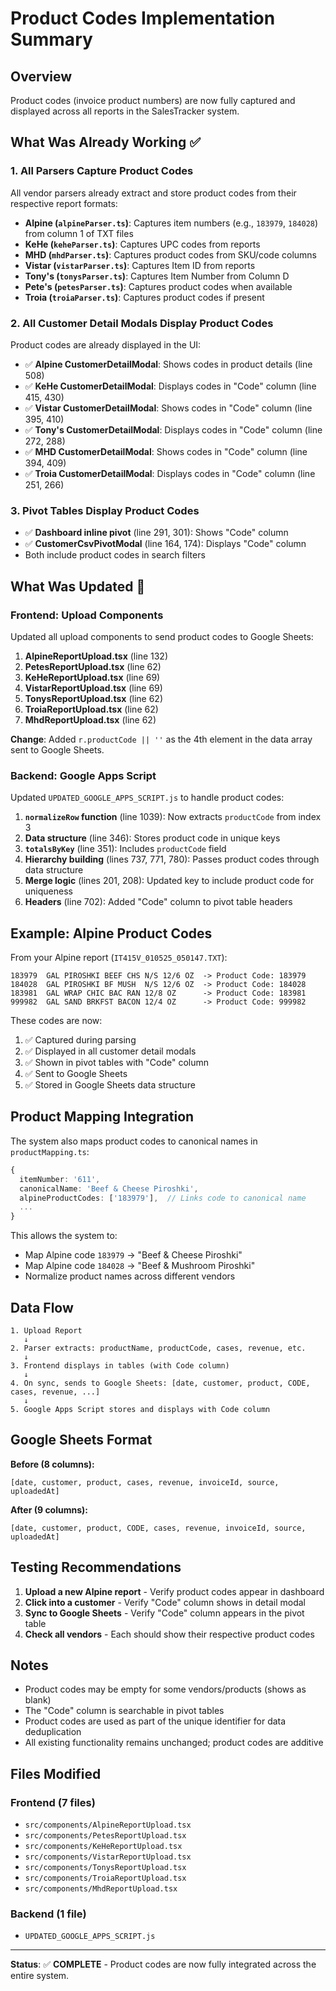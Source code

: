 # Product Codes Implementation Summary

## Overview
Product codes (invoice product numbers) are now fully captured and displayed across all reports in the SalesTracker system.

## What Was Already Working ✅

### 1. **All Parsers Capture Product Codes**
All vendor parsers already extract and store product codes from their respective report formats:

- **Alpine (`alpineParser.ts`)**: Captures item numbers (e.g., `183979`, `184028`) from column 1 of TXT files
- **KeHe (`keheParser.ts`)**: Captures UPC codes from reports
- **MHD (`mhdParser.ts`)**: Captures product codes from SKU/code columns
- **Vistar (`vistarParser.ts`)**: Captures Item ID from reports
- **Tony's (`tonysParser.ts`)**: Captures Item Number from Column D
- **Pete's (`petesParser.ts`)**: Captures product codes when available
- **Troia (`troiaParser.ts`)**: Captures product codes if present

### 2. **All Customer Detail Modals Display Product Codes**
Product codes are already displayed in the UI:

- ✅ **Alpine CustomerDetailModal**: Shows codes in product details (line 508)
- ✅ **KeHe CustomerDetailModal**: Displays codes in "Code" column (line 415, 430)
- ✅ **Vistar CustomerDetailModal**: Shows codes in "Code" column (line 395, 410)
- ✅ **Tony's CustomerDetailModal**: Displays codes in "Code" column (line 272, 288)
- ✅ **MHD CustomerDetailModal**: Shows codes in "Code" column (line 394, 409)
- ✅ **Troia CustomerDetailModal**: Displays codes in "Code" column (line 251, 266)

### 3. **Pivot Tables Display Product Codes**
- ✅ **Dashboard inline pivot** (line 291, 301): Shows "Code" column
- ✅ **CustomerCsvPivotModal** (line 164, 174): Displays "Code" column
- Both include product codes in search filters

## What Was Updated 🔧

### Frontend: Upload Components
Updated all upload components to send product codes to Google Sheets:

1. **AlpineReportUpload.tsx** (line 132)
2. **PetesReportUpload.tsx** (line 62)
3. **KeHeReportUpload.tsx** (line 69)
4. **VistarReportUpload.tsx** (line 69)
5. **TonysReportUpload.tsx** (line 62)
6. **TroiaReportUpload.tsx** (line 62)
7. **MhdReportUpload.tsx** (line 62)

**Change**: Added `r.productCode || ''` as the 4th element in the data array sent to Google Sheets.

### Backend: Google Apps Script
Updated `UPDATED_GOOGLE_APPS_SCRIPT.js` to handle product codes:

1. **`normalizeRow` function** (line 1039): Now extracts `productCode` from index 3
2. **Data structure** (line 346): Stores product code in unique keys
3. **`totalsByKey`** (line 351): Includes `productCode` field
4. **Hierarchy building** (lines 737, 771, 780): Passes product codes through data structure
5. **Merge logic** (lines 201, 208): Updated key to include product code for uniqueness
6. **Headers** (line 702): Added "Code" column to pivot table headers

## Example: Alpine Product Codes

From your Alpine report (`IT415V_010525_050147.TXT`):

```
183979  GAL PIROSHKI BEEF CHS N/S 12/6 OZ  -> Product Code: 183979
184028  GAL PIROSHKI BF MUSH  N/S 12/6 OZ  -> Product Code: 184028
183981  GAL WRAP CHIC BAC RAN 12/8 OZ      -> Product Code: 183981
999982  GAL SAND BRKFST BACON 12/4 OZ      -> Product Code: 999982
```

These codes are now:
1. ✅ Captured during parsing
2. ✅ Displayed in all customer detail modals
3. ✅ Shown in pivot tables with "Code" column
4. ✅ Sent to Google Sheets
5. ✅ Stored in Google Sheets data structure

## Product Mapping Integration

The system also maps product codes to canonical names in `productMapping.ts`:

```typescript
{
  itemNumber: '611',
  canonicalName: 'Beef & Cheese Piroshki',
  alpineProductCodes: ['183979'],  // Links code to canonical name
  ...
}
```

This allows the system to:
- Map Alpine code `183979` → "Beef & Cheese Piroshki"
- Map Alpine code `184028` → "Beef & Mushroom Piroshki"
- Normalize product names across different vendors

## Data Flow

```
1. Upload Report
   ↓
2. Parser extracts: productName, productCode, cases, revenue, etc.
   ↓
3. Frontend displays in tables (with Code column)
   ↓
4. On sync, sends to Google Sheets: [date, customer, product, CODE, cases, revenue, ...]
   ↓
5. Google Apps Script stores and displays with Code column
```

## Google Sheets Format

**Before (8 columns):**
```
[date, customer, product, cases, revenue, invoiceId, source, uploadedAt]
```

**After (9 columns):**
```
[date, customer, product, CODE, cases, revenue, invoiceId, source, uploadedAt]
```

## Testing Recommendations

1. **Upload a new Alpine report** - Verify product codes appear in dashboard
2. **Click into a customer** - Verify "Code" column shows in detail modal
3. **Sync to Google Sheets** - Verify "Code" column appears in the pivot table
4. **Check all vendors** - Each should show their respective product codes

## Notes

- Product codes may be empty for some vendors/products (shows as blank)
- The "Code" column is searchable in pivot tables
- Product codes are used as part of the unique identifier for data deduplication
- All existing functionality remains unchanged; product codes are additive

## Files Modified

### Frontend (7 files)
- `src/components/AlpineReportUpload.tsx`
- `src/components/PetesReportUpload.tsx`
- `src/components/KeHeReportUpload.tsx`
- `src/components/VistarReportUpload.tsx`
- `src/components/TonysReportUpload.tsx`
- `src/components/TroiaReportUpload.tsx`
- `src/components/MhdReportUpload.tsx`

### Backend (1 file)
- `UPDATED_GOOGLE_APPS_SCRIPT.js`

---

**Status**: ✅ **COMPLETE** - Product codes are now fully integrated across the entire system.


